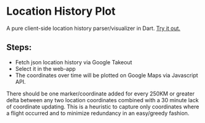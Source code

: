 # Location History Plot

A pure client-side location history parser/visualizer in Dart. [Try it out.](http://erikreed.github.io/location-history-plot/)

## Steps:
* Fetch json location history via Google Takeout
* Select it in the web-app
* The coordinates over time will be plotted on Google Maps via Javascript API.

There should be one marker/coordinate added for every 250KM or greater delta between any two
location coordinates combined with a 30 minute lack of coordinate updating. This is
a heuristic to capture only coordinates where a flight occurred and to minimize redundancy
in an easy/greedy fashion.
